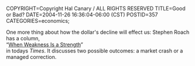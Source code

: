 COPYRIGHT=Copyright Hal Canary / ALL RIGHTS RESERVED
TITLE=Good or Bad?
DATE=2004-11-26 16:36:04-06:00 (CST)
POSTID=357
CATEGORIES=economics;

One more thing about how the dollar's decline will effect us: Stephen Roach has a column,  
“[When Weakness Is a Strength](http://www.nytimes.com/2004/11/26/opinion/26roach.html)”  
in todays _Times_. It discusses two possible outcomes: a market crash or a managed correction.
